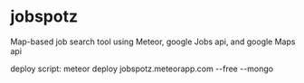 # jobspotz
Map-based job search tool using Meteor, google Jobs api, and google Maps api

deploy script: meteor deploy jobspotz.meteorapp.com --free --mongo
